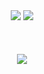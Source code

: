<div align="center">
    <img src="https://capsule-render.vercel.app/api?type=egg&color=Black&height=210">
    <img src="https://capsule-render.vercel.app/api?type=venom&height=200&text=Expect%20the%20unexpected!&fontSize=45&color=0:6E1D0C,100&fontColor=D7D7D7">
</div><br><br><br>
<div align="center"> 
    <img src="https://github-readme-stats.vercel.app/api?username=kijmane&bg_color=180,00000000,f0dbdb&title_color=6e1d0c&text_color=6e1d0c&border_color=3D444D"/>  
</div>
